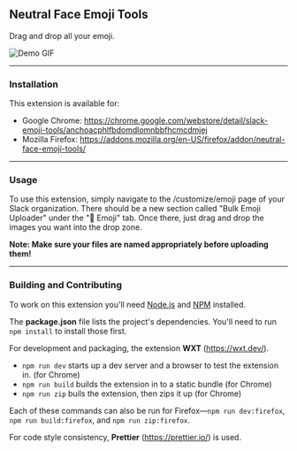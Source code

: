 ## Neutral Face Emoji Tools

Drag and drop all your emoji.

![Demo GIF](demo.gif)

---

### Installation

This extension is available for:

- Google Chrome: https://chrome.google.com/webstore/detail/slack-emoji-tools/anchoacphlfbdomdlomnbbfhcmcdmjej
- Mozilla Firefox: https://addons.mozilla.org/en-US/firefox/addon/neutral-face-emoji-tools/

---

### Usage

To use this extension, simply navigate to the /customize/emoji page of your Slack organization. There should be a new section called "Bulk Emoji Uploader" under the "💁 Emoji" tab. Once there, just drag and drop the images you want into the drop zone.

**Note: Make sure your files are named appropriately before uploading them!**

---

### Building and Contributing

To work on this extension you'll need [Node.js](https://nodejs.org) and [NPM](https://www.npmjs.com/) installed.

The **package.json** file lists the project's dependencies. You'll need to run `npm install` to install those first.

For development and packaging, the extension **WXT** (https://wxt.dev/).

- `npm run dev` starts up a dev server and a browser to test the extension in. (for Chrome)
- `npm run build` builds the extension in to a static bundle (for Chrome)
- `npm run zip` buils the extension, then zips it up (for Chrome)

Each of these commands can also be run for Firefox—`npm run dev:firefox`, `npm run build:firefox`, and `npm run zip:firefox`.

For code style consistency, **Prettier** (https://prettier.io/) is used.
